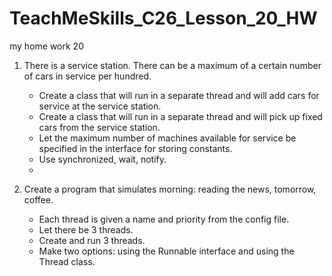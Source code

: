 # TeachMeSkills_C26_Lesson_20_HW
my home work 20

1. There is a service station. There can be a maximum of a certain number of cars in service per hundred.
     * Create a class that will run in a separate thread and will add cars for service at the service station.
     * Create a class that will run in a separate thread and will pick up fixed cars from the service station.
     * Let the maximum number of machines available for service be specified in the interface for storing constants.
     * Use synchronized, wait, notify.
     * 

2. Create a program that simulates morning: reading the news, tomorrow, coffee.
     * Each thread is given a name and priority from the config file.
     * Let there be 3 threads.
     * Create and run 3 threads.
     * Make two options: using the Runnable interface and using the Thread class.


    
